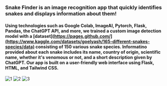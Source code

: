 ### Snake Finder is an image recognition app that quickly identifies snakes and displays information about them! 
#### Using technologies such as Google Colab, ImageAI, Pytorch, Flask, Pandas, the ChatGPT API, and more, we trained a custom image detection model with a [dataset](https://pages.github.com/](https://www.kaggle.com/datasets/goelyash/165-different-snakes-species/data) consisting of 150 various snake species. Informatino provided about each snake includes its name, country of origin, scientific name, whether it's venomous or not, and a short description given by ChatGPT. Our app is built on a user-friendly web interface using Flask, HTML, and Tailwind CSS. 

![1](flowbite-flask/static/assets/images/HomeScreen.png "1")
![2](flowbite-flask/static/assets/images/Snake1.png "2")
![3](flowbite-flask/static/assets/images/Snake2.png "3")
